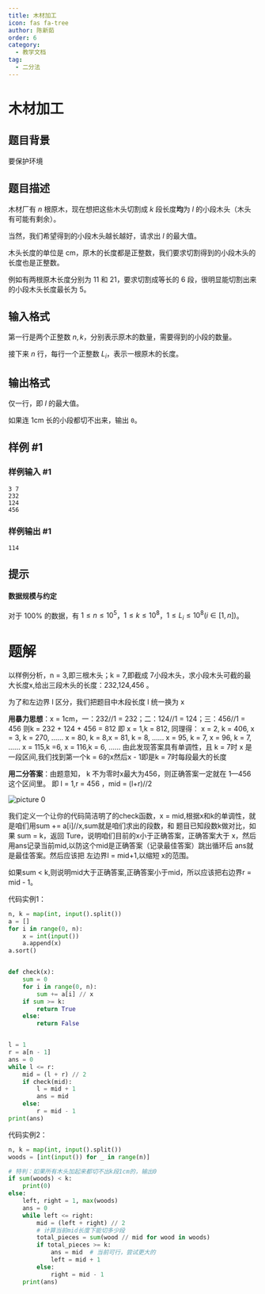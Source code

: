 ```yaml
---
title: 木材加工
icon: fas fa-tree
author: 陈新茹
order: 6
category:
  - 教学文档
tag:
  - 二分法
---
```


# 木材加工

## 题目背景

要保护环境

## 题目描述

木材厂有 $n$ 根原木，现在想把这些木头切割成 $k$ 段长度**均**为 $l$ 的小段木头（木头有可能有剩余）。

当然，我们希望得到的小段木头越长越好，请求出 $l$ 的最大值。

木头长度的单位是 $\text{cm}$，原木的长度都是正整数，我们要求切割得到的小段木头的长度也是正整数。

例如有两根原木长度分别为 $11$ 和 $21$，要求切割成等长的 $6$ 段，很明显能切割出来的小段木头长度最长为 $5$。

## 输入格式

第一行是两个正整数 $n,k$，分别表示原木的数量，需要得到的小段的数量。

接下来 $n$ 行，每行一个正整数 $L_i$，表示一根原木的长度。

## 输出格式

仅一行，即 $l$ 的最大值。

如果连 $\text{1cm}$ 长的小段都切不出来，输出 `0`。

## 样例 #1

### 样例输入 #1

```
3 7
232
124
456
```

### 样例输出 #1

```
114
```

## 提示
#### 数据规模与约定

对于 $100\%$ 的数据，有 $1\le n\le 10^5$，$1\le k\le 10^8$，$1\le L_i\le 10^8(i\in[1,n])$。

# 题解
  
以样例分析，n = 3,即三根木头；k = 7,即截成 7小段木头，求小段木头可截的最大长度x,给出三段木头的长度：232,124,456 。

为了和左边界 l 区分，我们把题目中木段长度 l 统一换为 x

**用暴力思想**：x = 1cm，一：232//1 = 232；二：124//1 = 124；三：456//1 = 456 
则k = 232 + 124 + 456 = 812
即 x  = 1,k = 812,   同理得：
 x = 2, k = 406, x = 3, k = 270, ...... x  = 80, k = 8,x    = 81, k = 8, ...... x  = 95, k = 7, 
 x = 96, k = 7, ......  x  = 115,k =6, x    =  116,k = 6,
 ......
 由此发现答案具有单调性，且 k = 7时 x  是一段区间,我们找到第一个k = 6的x然后x - 1即是k = 7时每段最大的长度

**用二分答案**：由题意知， k 不为零时x最大为456，则正确答案一定就在 1—456 这个区间里。
即 l = 1,r = 456 ，mid = (l+r)//2

![picture 0](https://oss.docs.z-xin.net/d6967dba5106df8f32aba4cb4f6aa12b3802e3b65ef55e6fdfdb9901bbeba077.png)  


我们定义一个让你的代码简洁明了的check函数，x = mid,根据x和k的单调性，就是咱们用sum += a[i]//x,sum就是咱们求出的段数，和 题目已知段数k做对比，如果 sum = k，返回 Ture，说明咱们目前的x小于正确答案，正确答案大于 x，然后用ans记录当前mid,以防这个mid是正确答案（记录最佳答案）跳出循环后 ans就是最佳答案。然后应该把 左边界l = mid+1,以缩短 x的范围。

如果sum < k,则说明mid大于正确答案,正确答案小于mid，所以应该把右边界r = mid - 1。

代码实例1：
```python
n, k = map(int, input().split())
a = []
for i in range(0, n):
    x = int(input())
    a.append(x)
a.sort()


def check(x):
    sum = 0
    for i in range(0, n):
        sum += a[i] // x
    if sum >= k:
        return True
    else:
        return False


l = 1
r = a[n - 1]
ans = 0
while l <= r:
    mid = (l + r) // 2
    if check(mid):
        l = mid + 1
        ans = mid
    else:
        r = mid - 1
print(ans)

```

代码实例2：
```python
n, k = map(int, input().split())
woods = [int(input()) for _ in range(n)]

# 特判：如果所有木头加起来都切不出k段1cm的，输出0
if sum(woods) < k:
    print(0)
else:
    left, right = 1, max(woods)
    ans = 0
    while left <= right:
        mid = (left + right) // 2
        # 计算当前mid长度下能切多少段
        total_pieces = sum(wood // mid for wood in woods)
        if total_pieces >= k:
            ans = mid  # 当前可行，尝试更大的
            left = mid + 1
        else:
            right = mid - 1
    print(ans)


```